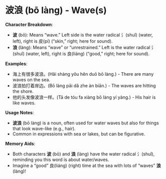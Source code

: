 # **波浪 (bō làng) - Wave(s)**

**Character Breakdown**:  
- **波** (bō): Means “wave.” Left side is the water radical 氵(shuǐ) (water, left), right is 皮(pí) (“skin,” right; here for sound).  
- **浪** (làng): Means “wave” or “unrestrained.” Left is the water radical 氵(shuǐ) (water, left), right is 良(liáng) (“good,” right; here for sound).

**Examples**:  
- 海上有很多波浪。(Hǎi shàng yǒu hěn duō bō làng.) - There are many waves on the sea.  
- 波浪拍打着岸边。(Bō làng pāi dǎ zhe àn biān.) - The waves are hitting the shore.  
- 他的头发像波浪一样。(Tā de tóu fa xiàng bō làng yí yàng.) - His hair is like waves.

**Usage Notes**:  
- **波浪** (bō làng) is a noun, often used for water waves but also for things that look wave-like (e.g., hair).  
- Common in expressions with sea or lakes, but can be figurative.

**Memory Aids**:  
- Both characters **波** (bō) and **浪** (làng) have the water radical 氵(shuǐ), reminding you this word is about water/waves.  
- Imagine a “good” 良(liáng) (right) time at the sea with lots of “waves” **浪** (làng)!